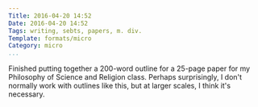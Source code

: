 ```yaml
---
Title: 2016-04-20 14:52
Date: 2016-04-20 14:52
Tags: writing, sebts, papers, m. div.
Template: formats/micro
Category: micro
...
```


Finished putting together a 200-word outline for a 25-page paper for my Philosophy of Science and Religion class. Perhaps surprisingly, I don't normally work with outlines like this, but at larger scales, I think it's necessary.
